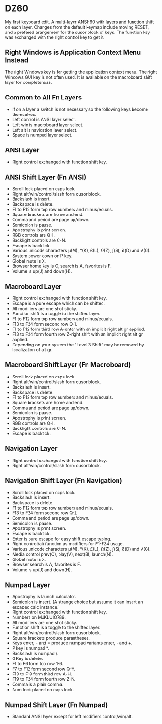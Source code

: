 # DZ60

My first keyboard edit. A multi-layer ANSI-60 with layers and function shift on each layer.
Changes from the default keymap include moving RESET, and a prefered arangement for the cusor
block of keys. The function key was exchanged with the right control key to get it.

## Right Windows is Application Context Menu Instead
The right Windows key is for getting the application context menu. The right Windows GUI
key is not often used. It is available on the macroboard shift layer for completeness.

## Common to All Fn Layers
* If on a layer a switch is not necessary so the following keys become themselves.
* Left control is ANSI layer select.
* Left win is macroboard layer select.
* Left alt is navigation layer select.
* Space is numpad layer select.

## ANSI Layer
* Right control exchanged with function shift key.

## ANSI Shift Layer (Fn ANSI)
* Scroll lock placed on caps lock.
* Right alt/win/control/slash form cusor block.
* Backslash is insert.
* Backspace is delete.
* F1 to F12 form top row numbers and minus/equals.
* Square brackets are home and end.
* Comma and period are page up/down.
* Semicolon is pause.
* Apostrophy is print screen.
* RGB controls are Q-I.
* Backlight controls are C-N.
* Escape is backtick.
* Various unicode characters µ(M), °(K), £(L), Ω(Z), ∫(S), ∂(D) and √(G).
* System power down on P key.
* Global mute is X.
* Browser home key is O, search is A, favorites is F.
* Volume is up(J) and down(H).

## Macroboard Layer
* Right control exchanged with function shift key.
* Escape is a pure escape which can be shifted.
* All modifiers are one shot sticky.
* Function shift is a toggle to the shifted layer.
* F1 to F12 form top row numbers and minus/equals.
* F13 to F24 form second row Q-].
* F1 to F12 form third row A-enter with an implicit right alt gr applied.
* F13 to F24 form fourth row Z-right shift with an implicit right alt gr applied.
* Depending on your system the "Level 3 Shift" may be removed by localization of alt gr. 

## Macroboard Shift Layer (Fn Macroboard)
* Scroll lock placed on caps lock.
* Right alt/win/control/slash form cusor block.
* Backslash is insert.
* Backspace is delete.
* F1 to F12 form top row numbers and minus/equals.
* Square brackets are home and end.
* Comma and period are page up/down.
* Semicolon is pause.
* Apostrophy is print screen.
* RGB controls are Q-I.
* Backlight controls are C-N.
* Escape is backtick.

## Navigation Layer
* Right control exchanged with function shift key.
* Right alt/win/control/slash form cusor block.

## Navigation Shift Layer (Fn Navigation)
* Scroll lock placed on caps lock.
* Backslash is insert.
* Backspace is delete.
* F1 to F12 form top row numbers and minus/equals.
* F13 to F24 form second row Q-].
* Comma and period are page up/down.
* Semicolon is pause.
* Apostrophy is print screen.
* Escape is backtick.
* Enter is pure escape for easy shift escape typing.
* Right control/alt function as modifiers for F1-F24 usage.
* Various unicode characters µ(M), °(K), £(L), Ω(Z), ∫(S), ∂(D) and √(G).
* Media control prev(C), play(V), next(B), launch(N).
* Global mute is X.
* Browser search is A, favorites is F.
* Volume is up(J) and down(H).

## Numpad Layer
* Apostrophy is launch calculator.
* Semicolon is insert. (A strange choice but assume it can insert an escaped calc instance.)
* Right control exchanged with function shift key.
* Numbers on MJKLUIO789.
* All modifiers are one shot sticky.
* Function shift is a toggle to the shifted layer.
* Right alt/win/control/slash form cusor block.
* Square brackets produce parantheses.
* Keys enter, - and = produce numpad variants enter, - and +.
* P key is numpad *.
* Backslash is numpad /.
* 0 Key is delete.
* F1 to F6 form top row 1-6.
* F7 to F12 form second row Q-Y.
* F13 to F18 form third row A-H.
* F19 to F24 form fourth row Z-N.
* Comma is a plain comma.
* Num lock placed on caps lock.

## Numpad Shift Layer (Fn Numpad)
* Standard ANSI layer except for left modifiers control/win/alt.
